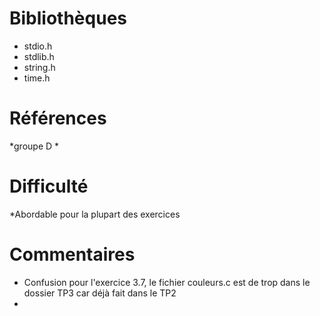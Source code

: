 # Bibliothèques
* stdio.h
* stdlib.h
* string.h
* time.h

# Références
*groupe D
*

# Difficulté
*Abordable pour la plupart des exercices

# Commentaires
* Confusion pour l'exercice 3.7, le fichier couleurs.c est de trop dans le dossier TP3 car déjà fait dans le TP2
* 

